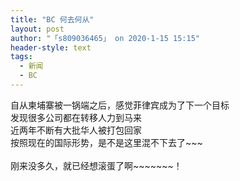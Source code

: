 ```yaml
---
title: "BC 何去何从"
layout: post
author: "「s809036465」 on 2020-1-15 15:15"
header-style: text
tags:
  - 新闻
  - BC
---
```


<head></head>
<body>
  自从柬埔寨被一锅端之后，感觉菲律宾成为了下一个目标
 <br> 发现很多公司都在转移人力到马来
 <br> 近两年不断有大批华人被打包回家
 <br> 按照现在的国际形势，是不是这里混不下去了~~~
 <br> 
 <br> 刚来没多久，就已经想滚蛋了啊~~~~~~~！
 <br>
</body>


